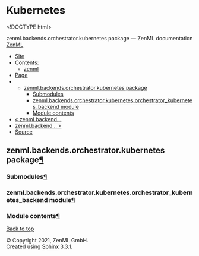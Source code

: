 # Kubernetes

&lt;!DOCTYPE html&gt;

zenml.backends.orchestrator.kubernetes package — ZenML documentation  [ZenML](https://github.com/zenml-io/zenml/tree/2b2ef42152bc47c393e786e6d22bc48c6db84316/docs/sphinx_docs/_build/html/index.html)

*  [Site](https://github.com/zenml-io/zenml/tree/2b2ef42152bc47c393e786e6d22bc48c6db84316/docs/sphinx_docs/_build/html/index.html)
  * Contents:
    * [zenml](https://github.com/zenml-io/zenml/tree/2b2ef42152bc47c393e786e6d22bc48c6db84316/docs/sphinx_docs/_build/html/modules.html)
*  [Page](zenml.backends.orchestrator.kubernetes.md)
  * * [zenml.backends.orchestrator.kubernetes package](zenml.backends.orchestrator.kubernetes.md)
      * [Submodules](zenml.backends.orchestrator.kubernetes.md#submodules)
      * [zenml.backends.orchestrator.kubernetes.orchestrator\_kubernetes\_backend module](zenml.backends.orchestrator.kubernetes.md#zenml-backends-orchestrator-kubernetes-orchestrator-kubernetes-backend-module)
      * [Module contents](zenml.backends.orchestrator.kubernetes.md#module-contents)
* [ « zenml.backend...](zenml.backends.orchestrator.kubeflow.md)
* [ zenml.backend... »](../zenml.backends.processing.md)
*  [Source](https://github.com/zenml-io/zenml/tree/2b2ef42152bc47c393e786e6d22bc48c6db84316/docs/sphinx_docs/_build/html/_sources/zenml.backends.orchestrator.kubernetes.rst.txt)

## zenml.backends.orchestrator.kubernetes package[¶](zenml.backends.orchestrator.kubernetes.md#zenml-backends-orchestrator-kubernetes-package)

### Submodules[¶](zenml.backends.orchestrator.kubernetes.md#submodules)

### zenml.backends.orchestrator.kubernetes.orchestrator\_kubernetes\_backend module[¶](zenml.backends.orchestrator.kubernetes.md#zenml-backends-orchestrator-kubernetes-orchestrator-kubernetes-backend-module)

### Module contents[¶](zenml.backends.orchestrator.kubernetes.md#module-contents)

 [Back to top](zenml.backends.orchestrator.kubernetes.md)

 © Copyright 2021, ZenML GmbH.  
 Created using [Sphinx](http://sphinx-doc.org/) 3.3.1.  


